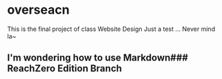 # overseacn

This is the final project of class Website Design
Just a test ... Never mind la~
## I'm wondering how to use Markdown### ReachZero Edition Branch